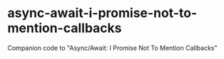 # async-await-i-promise-not-to-mention-callbacks
Companion code to "Async/Await: I Promise Not To Mention Callbacks"
